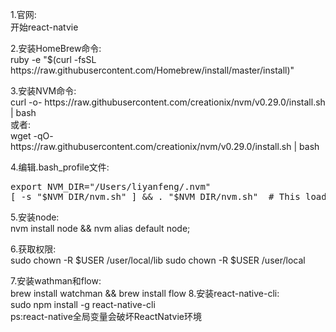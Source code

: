 <style>
a{text-decoration: none;}
a:link{text-decoration: none;}
a:visited{text-decoration: none;}
a:hover{text-decoration: none;}
a:active{text-decoration: none;}
</style>

1.官网:<br/>
<a href="http://facebook.github.io/react-native/docs/getting-started.html#content">开始react-natvie</a>

2.安装HomeBrew命令:<br/>
ruby -e "$(curl -fsSL https://raw.githubusercontent.com/Homebrew/install/master/install)"

3.安装NVM命令:<br/>
curl -o- https://raw.githubusercontent.com/creationix/nvm/v0.29.0/install.sh | bash<br/>
或者:<br/>
wget -qO- https://raw.githubusercontent.com/creationix/nvm/v0.29.0/install.sh | bash

4.编辑.bash_profile文件:<br/>
<pre>
export NVM_DIR="/Users/liyanfeng/.nvm"
[ -s "$NVM_DIR/nvm.sh" ] && . "$NVM_DIR/nvm.sh"  # This loads nvm
</pre>
5.安装node:<br/>
nvm install node && nvm alias default node;

6.获取权限:<br/>
</pre>
sudo chown -R $USER /user/local/lib
sudo chown -R $USER /user/local
</pre>

7.安装wathman和flow:<br/>
brew install watchman && brew install flow
8.安装react-native-cli:<br/>
sudo npm install -g react-native-cli<br/>
ps:react-native全局变量会破坏ReactNatvie环境